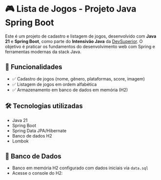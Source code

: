 # 🎮 Lista de Jogos - Projeto Java Spring Boot

Este é um projeto de cadastro e listagem de jogos, desenvolvido com **Java 21** e **Spring Boot**, como parte do **Intensivão Java** da [DevSuperior](https://devsuperior.com.br/). O objetivo é praticar os fundamentos do desenvolvimento web com Spring e ferramentas modernas da stack Java.

## 🚀 Funcionalidades

- ✅ Cadastro de jogos (nome, gênero, plataformas, score, imagem)
- ✅ Listagem de jogos em ordem alfabética
- ✅ Armazenamento em banco de dados em memória (H2)

## 🛠️ Tecnologias utilizadas

- Java 21
- Spring Boot
- Spring Data JPA/Hibernate
- Banco de dados H2
- Lombok

## 💾 Banco de Dados

- Banco em memória H2 configurado com dados iniciais via `data.sql`
- Acesse o console do H2:
